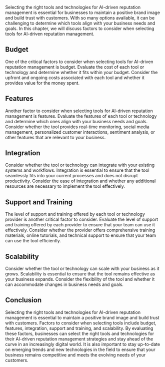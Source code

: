 
Selecting the right tools and technologies for AI-driven reputation management is essential for businesses to maintain a positive brand image and build trust with customers. With so many options available, it can be challenging to determine which tools align with your business needs and goals. In this chapter, we will discuss factors to consider when selecting tools for AI-driven reputation management.

Budget
------

One of the critical factors to consider when selecting tools for AI-driven reputation management is budget. Evaluate the cost of each tool or technology and determine whether it fits within your budget. Consider the upfront and ongoing costs associated with each tool and whether it provides value for the money spent.

Features
--------

Another factor to consider when selecting tools for AI-driven reputation management is features. Evaluate the features of each tool or technology and determine which ones align with your business needs and goals. Consider whether the tool provides real-time monitoring, social media management, personalized customer interactions, sentiment analysis, or other features that are relevant to your business.

Integration
-----------

Consider whether the tool or technology can integrate with your existing systems and workflows. Integration is essential to ensure that the tool seamlessly fits into your current processes and does not disrupt productivity. Consider the ease of integration and whether any additional resources are necessary to implement the tool effectively.

Support and Training
--------------------

The level of support and training offered by each tool or technology provider is another critical factor to consider. Evaluate the level of support and training offered by each provider to ensure that your team can use it effectively. Consider whether the provider offers comprehensive training materials, online tutorials, and technical support to ensure that your team can use the tool efficiently.

Scalability
-----------

Consider whether the tool or technology can scale with your business as it grows. Scalability is essential to ensure that the tool remains effective as your business expands. Consider the flexibility of the tool and whether it can accommodate changes in business needs and goals.

Conclusion
----------

Selecting the right tools and technologies for AI-driven reputation management is essential to maintain a positive brand image and build trust with customers. Factors to consider when selecting tools include budget, features, integration, support and training, and scalability. By evaluating these factors, businesses can select the right tools and technologies for their AI-driven reputation management strategies and stay ahead of the curve in an increasingly digital world. It is also important to stay up-to-date on emerging trends and new technologies in the field to ensure that your business remains competitive and meets the evolving needs of your customers.
